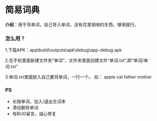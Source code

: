 # 简易词典

**介绍**：用于背单词，自己导入单词，没有花里胡哨的东西，够用就行。



### 怎么用？

1.下载APK：app\build\outputs\apk\debug\app-debug.apk

2.在手机里面新建文件夹“单词”，文件夹里面创建文件“单词.txt”,即“单词/单词.txt”

3.单词.txt里面放入自己要背单词，一行一个。
如：
apple
cat
father
mother


### PS

* 长按单词，加入/退出生词本
* 滑动删除单词
* 有BUG留言，诚心修复

